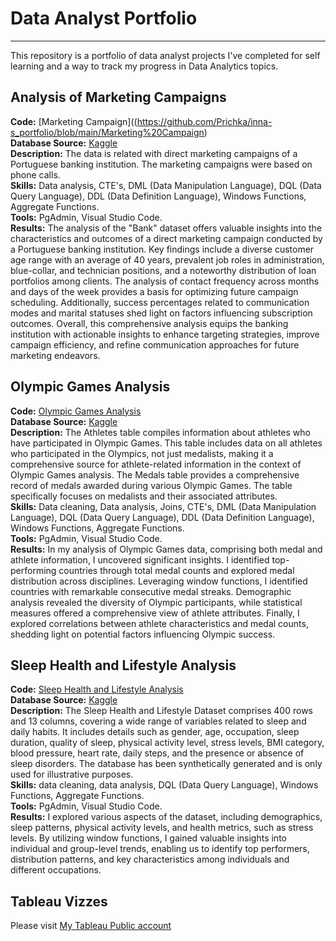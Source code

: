 # Data Analyst Portfolio

---
This repository is a portfolio of data analyst projects I've completed for self learning and a way to track my progress in Data Analytics topics.

Analysis of Marketing Campaigns
---
**Code:** [Marketing Campaign]((https://github.com/Prichka/inna-s_portfolio/blob/main/Marketing%20Campaign)    
**Database Source:** [Kaggle](https://www.kaggle.com/datasets/rajkumarpandey02/bank-marketing-dataset/)    
**Description:** The data is related with direct marketing campaigns of a Portuguese banking institution. The marketing campaigns were based on phone calls.   
**Skills:** Data analysis, CTE's, DML (Data Manipulation Language), DQL (Data Query Language), DDL (Data Definition Language), Windows Functions, Aggregate Functions.    
**Tools:** PgAdmin, Visual Studio Code.    
**Results:** The analysis of the "Bank" dataset offers valuable insights into the characteristics and outcomes of a direct marketing campaign conducted by a Portuguese banking institution. Key findings include a diverse customer age range with an average of 40 years, prevalent job roles in administration, blue-collar, and technician positions, and a noteworthy distribution of loan portfolios among clients. The analysis of contact frequency across months and days of the week provides a basis for optimizing future campaign scheduling. Additionally, success percentages related to communication modes and marital statuses shed light on factors influencing subscription outcomes. Overall, this comprehensive analysis equips the banking institution with actionable insights to enhance targeting strategies, improve campaign efficiency, and refine communication approaches for future marketing endeavors.

Olympic Games Analysis
---
**Code:** [Olympic Games Analysis](https://github.com/Prichka/inna-s_portfolio/blob/main/Olympic%20Games%20Analysis.pgsql)    
**Database Source:** [Kaggle](https://www.kaggle.com/datasets/manishkumar7432698/olympics-1896-2022?resource=download)    
**Description:** The Athletes table compiles information about athletes who have participated in Olympic Games. This table includes data on all athletes who participated in the Olympics, not just medalists, making it a comprehensive source for athlete-related information in the context of Olympic Games analysis. The Medals table provides a comprehensive record of medals awarded during various Olympic Games.  The table specifically focuses on medalists and their associated attributes.    
**Skills:** Data cleaning, Data analysis, Joins, CTE's, DML (Data Manipulation Language), DQL (Data Query Language), DDL (Data Definition Language), Windows Functions, Aggregate Functions.    
**Tools:** PgAdmin, Visual Studio Code.    
**Results:** In my analysis of Olympic Games data, comprising both medal and athlete information, I uncovered significant insights. I identified top-performing countries through total medal counts and explored medal distribution across disciplines. Leveraging window functions, I identified countries with remarkable consecutive medal streaks. Demographic analysis revealed the diversity of Olympic participants, while statistical measures offered a comprehensive view of athlete attributes. Finally, I explored correlations between athlete characteristics and medal counts, shedding light on potential factors influencing Olympic success.

Sleep Health and Lifestyle Analysis
---
**Code:** [Sleep Health and Lifestyle Analysis](https://github.com/Prichka/inna-s_portfolio/blob/main/Sleep%20Health%20and%20Lifestyle%20Analysis.pgsql)    
**Database Source:** [Kaggle](https://www.kaggle.com/datasets/uom190346a/sleep-health-and-lifestyle-dataset)    
**Description:** The Sleep Health and Lifestyle Dataset comprises 400 rows and 13 columns, covering a wide range of variables related to sleep and daily habits. It includes details such as gender, age, occupation, sleep duration, quality of sleep, physical activity level, stress levels, BMI category, blood pressure, heart rate, daily steps, and the presence or absence of sleep disorders. The database has been synthetically generated and is only used for illustrative purposes.    
**Skills:** data cleaning, data analysis, DQL (Data Query Language), Windows Functions, Aggregate Functions.    
**Tools:** PgAdmin, Visual Studio Code.    
**Results:** I explored various aspects of the dataset, including demographics, sleep patterns, physical activity levels, and health metrics, such as stress levels. By utilizing window functions, I gained valuable insights into individual and group-level trends, enabling us to identify top performers, distribution patterns, and key characteristics among individuals and different occupations.

Tableau Vizzes
---
Please visit [My Tableau Public account](https://public.tableau.com/app/profile/inna3001) 
